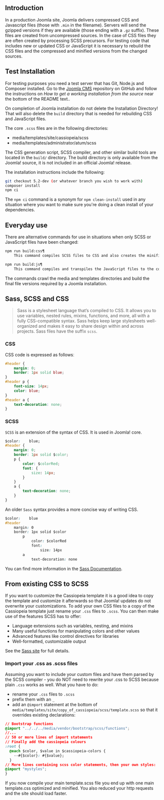 <!-- Filename: J4.x:SCSS_and_Sass / Display title: Testing CSS and JavaScript -->

## Introduction

In a production Joomla site, Joomla delivers compressed CSS and Javascript files (those with `.min` in the filename). Servers will send the gzipped versions if they are available (those ending with a `.gz` suffix). These files are created from uncompressed sources. In the case of CSS files they are often created by processing SCSS precursors. For testing code that includes new or updated CSS or JavaScript it is necessary to rebuild the CSS files and the compressed and minified versions from the changed sources.

## Test Installation

For testing purposes you need a test server that has Git, Node.js and Composer installed. Go to the [Joomla CMS](https://github.com/joomla/joomla-cms) repository on GitHub and follow the instructions on *How to get a working installation from the source* near the bottom of the README text..

On completion of Joomla installation do not delete the Installation Directory! That will also delete the `build` directory that is needed for rebuilding CSS and JavaScript files.

The core `.scss` files are in the following directories:

- media/templates/site/cassiopeia/scss
- media/templates/administrator/atum/scss

The CSS generation script, SCSS compiler, and other similar build tools are located in the `build/` directory. The build directory is only available from the Joomlaǃ source, it is not included in an official Joomlaǃ release.

The installation instructions include the following:

```sh
git checkout 5.2-dev (or whatever branch you wish to work with)
composer install
npm ci
```

The `npm ci` command is a synonym for `npm clean-install` used in any situation where you want to make sure you're doing a clean install of your dependencies.

## Everyday use

There are alternative commands for use in situations when only SCSS or JavaScript files have been changed:

```sh
npm run build:css¶
    This command compiles SCSS files to CSS and also creates the minified files.

npm run build:js¶
    This command compiles and transpiles the JavaScript files to the correct format and creates minified files.
```

The commands crawl the media and templates directories and build the final file versions required by a Joomla installation.

## Sass, SCSS and CSS

> Sass is a stylesheet language that’s compiled to CSS. It allows you to use variables, nested rules, mixins, functions, and more, all with a fully CSS-compatible syntax. Sass helps keep large stylesheets well-organized and makes it easy to share design within and across projects. Sass files have the suffix `scss`.

### CSS

CSS code is expressed as followsː

```css
#header {
    margin: 0;
    border: 1px solid blue;
}
#header p {
    font-size: 14px;
    color: blue;
}
#header a {
    text-decoration: none;
}
```

### SCSS

`SCSS` is an extension of the syntax of CSS. It is used in Joomlaǃ core.

```css
$color:    blue;
#header {
    margin: 0;
    border: 1px solid $color;
    p {
        color: $colorRed;
        font: {
            size: 14px;
        }
    }
    a {
        text-decoration: none;
    }
}
```

An older `Sass` syntax provides a more concise way of writing CSS.

```css
$color:    blue
#header
    margin: 0
    border: 1px solid $color
        p
            color: $colorRed
            font:
                size: 14px
        a
            text-decoration: none
```

You can find more information in the [Sass Documentation](http://sass-lang.com/documentation/syntax/).

## From existing CSS to SCSS

If you want to customize the Cassiopeia template it is a good idea to copy the template and customize it afterwards so that Joomla! updates do not overwrite your customizations. To add your own CSS files to a copy of the Cassiopeia template just rename your `.css` files to `.scss`. You can then make use of the features SCSS has to offer:

- Language extensions such as variables, nesting, and mixins
- Many useful functions for manipulating colors and other values
- Advanced features like control directives for libraries
- Well-formatted, customizable output

See the [Sass site](https://sass-lang.com/) for full details.

### Import your .css as .scss files

Assuming you want to include your custom files and have them parsed by the SCSS compiler - you do NOT need to rewrite your .css to SCSS because plain `.css` works as well. What you have to do:

- rename your `.css` files to `.scss`
- prefix them with an `_`
- add an `@import` statement at the bottom of `media/templates/site/copy_of_cassiopeia/scss/template.scss` so that it overrides existing declarations:

```css
// Bootstrap functions
@import "../../../media/vendor/bootstrap/scss/functions";
//...
// 50 or more lines of import statements
// Finally add the cassiopeia colours
:root {
  @each $color, $value in $cassiopeia-colors {
    --#{$color}: #{$value};
  }
// More lines containing scss color statements, then your own styles:
@import "mystyles";
}
```

If you now compile your main template.scss file you end up with one main template.css optimized and minified. You also reduced your http requests and the site should load faster.

